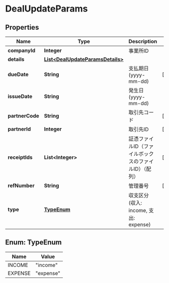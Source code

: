 

# DealUpdateParams


## Properties

| Name | Type | Description | Notes |
|------------ | ------------- | ------------- | -------------|
|**companyId** | **Integer** | 事業所ID |  |
|**details** | [**List&lt;DealUpdateParamsDetails&gt;**](DealUpdateParamsDetails.md) |  |  |
|**dueDate** | **String** | 支払期日(yyyy-mm-dd) |  [optional] |
|**issueDate** | **String** | 発生日 (yyyy-mm-dd) |  |
|**partnerCode** | **String** | 取引先コード |  [optional] |
|**partnerId** | **Integer** | 取引先ID |  [optional] |
|**receiptIds** | **List&lt;Integer&gt;** | 証憑ファイルID（ファイルボックスのファイルID）（配列） |  [optional] |
|**refNumber** | **String** | 管理番号 |  [optional] |
|**type** | [**TypeEnum**](#TypeEnum) | 収支区分 (収入: income, 支出: expense) |  |



## Enum: TypeEnum

| Name | Value |
|---- | -----|
| INCOME | &quot;income&quot; |
| EXPENSE | &quot;expense&quot; |



